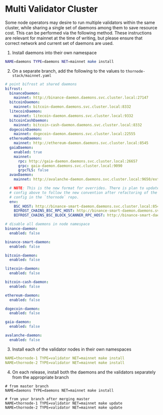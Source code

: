 # Multi Validator Cluster

Some node operators may desire to run multiple validators within the same cluster, while sharing a single set of daemons among them to save resource cost. This can be performed via the following method. These instructions are relevant for mainnet at the time of writing, but please ensure that correct network and current set of daemons are used.

1. Install daemons into their own namespace

```bash
NAME=daemons TYPE=daemons NET=mainnet make install
```

2. On a separate branch, add the following to the values to `thornode-stack/mainnet.yaml`

```yaml
# point bifrost at shared daemons
bifrost:
  binanceDaemon:
    mainnet: http://binance-daemon.daemons.svc.cluster.local:27147
  bitcoinDaemon:
    mainnet: bitcoin-daemon.daemons.svc.cluster.local:8332
  litecoinDaemon:
    mainnet: litecoin-daemon.daemons.svc.cluster.local:9332
  bitcoinCashDaemon:
    mainnet: bitcoin-cash-daemon.daemons.svc.cluster.local:8332
  dogecoinDaemon:
    mainnet: dogecoin-daemon.daemons.svc.cluster.local:22555
  ethereumDaemon:
    mainnet: http://ethereum-daemon.daemons.svc.cluster.local:8545
  gaiaDaemon:
    enabled: true
    mainnet:
      rpc: http://gaia-daemon.daemons.svc.cluster.local:26657
      grpc: gaia-daemon.daemons.svc.cluster.local:9090
      grpcTLS: false
  avaxDaemon:
    mainnet: http://avalanche-daemon.daemons.svc.cluster.local:9650/ext/bc/C/rpc

  # NOTE: This is the new format for overrides. There is plan to update the
  # config above to follow the new convention after refactoring of the Bifrost
  # config in the `thornode` repo.
  env:
    BSC_HOST: http://binance-smart-daemon.daemons.svc.cluster.local:8545
    BIFROST_CHAINS_BSC_RPC_HOST: http://binance-smart-daemon.daemons.svc.cluster.local:8545
    BIFROST_CHAINS_BSC_BLOCK_SCANNER_RPC_HOST: http://binance-smart-daemon.daemons.svc.cluster.local:8545

# disable all daemons in node namespace
binance-daemon:
  enabled: false

binance-smart-daemon:
  enabled: false

bitcoin-daemon:
  enabled: false

litecoin-daemon:
  enabled: false

bitcoin-cash-daemon:
  enabled: false

ethereum-daemon:
  enabled: false

dogecoin-daemon:
  enabled: false

gaia-daemon:
  enabled: false

avalanche-daemon:
  enabled: false
```

3. Install each of the validator nodes in their own namespaces

```yaml
NAME=thornode-1 TYPE=validator NET=mainnet make install
NAME=thornode-2 TYPE=validator NET=mainnet make install
```

4. On each release, install both the daemons and the validators separately from the appropriate branch

```
# from master branch
NAME=daemons TYPE=daemons NET=mainnet make install

# from your branch after merging master
NAME=thornode-1 TYPE=validator NET=mainnet make update
NAME=thornode-2 TYPE=validator NET=mainnet make update
```
